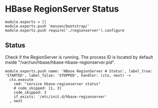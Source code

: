 
# HBase RegionServer Status

    module.exports = []
    module.exports.push 'masson/bootstrap/'
    module.exports.push require('./regionserver').configure

## Status

Check if the RegionServer is running. The process ID is located by default
inside "/var/run/hbase/hbase-hbase-regionserver.pid".

    module.exports.push name: 'HBase RegionServer # Status', label_true: 'STARTED', label_false: 'STOPPED', handler: (ctx, next) ->
      ctx.execute
        cmd: "service hbase-regionserver status"
        # code_skipped: [1, 3]
        code_skipped: 3
        if_exists: '/etc/init.d/hbase-regionserver'
      , next
